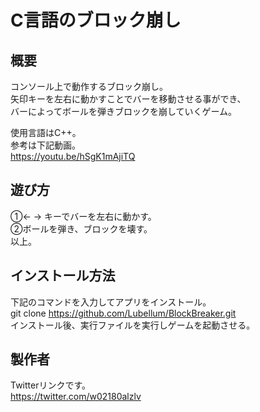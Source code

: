 # C言語のブロック崩し

## 概要
コンソール上で動作するブロック崩し。  
矢印キーを左右に動かすことでバーを移動させる事ができ、  
バーによってボールを弾きブロックを崩していくゲーム。  

使用言語はC++。  
参考は下記動画。  
https://youtu.be/hSgK1mAjiTQ  

## 遊び方
①← → キーでバーを左右に動かす。  
②ボールを弾き、ブロックを壊す。  
以上。  

## インストール方法
下記のコマンドを入力してアプリをインストール。  
  git clone https://github.com/Lubellum/BlockBreaker.git  
インストール後、実行ファイルを実行しゲームを起動させる。

## 製作者
Twitterリンクです。  
https://twitter.com/w02180alzlv